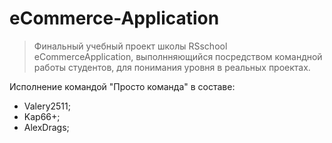 # eCommerce-Application

> Финальный учебный проект школы RSschool eCommerceApplication,
> выполнняющийся посредством командной работы студентов,
> для понимания уровня в реальных проектах.

Исполнение командой "Просто команда" в составе:

- Valery2511;
- Kap66+;
- AlexDrags;
